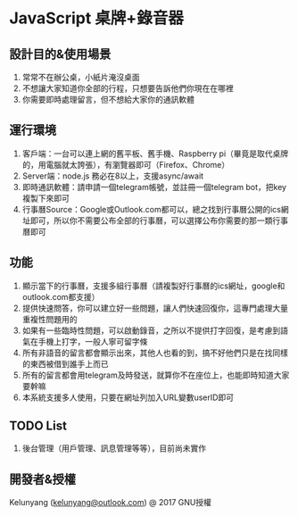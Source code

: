 JavaScript 桌牌+錄音器
=====================

設計目的&使用場景
---------------
1. 常常不在辦公桌，小紙片淹沒桌面
1. 不想讓大家知道你全部的行程，只想要告訴他們你現在在哪裡
1. 你需要即時處理留言，但不想給大家你的通訊軟體

運行環境
-------
1. 客戶端：一台可以連上網的舊平板、舊手機、Raspberry pi（畢竟是取代桌牌的，用電腦就太誇張），有瀏覽器即可（Firefox、Chrome）
1. Server端：node.js 務必在8以上，支援async/await
1. 即時通訊軟體：請申請一個telegram帳號，並註冊一個telegram bot，把key複製下來即可
1. 行事曆Source：Google或Outlook.com都可以，總之找到行事曆公開的ics網址即可，所以你不需要公布全部的行事曆，可以選擇公布你需要的那一類行事曆即可

功能
----
1. 顯示當下的行事曆，支援多組行事曆（請複製好行事曆的ics網址，google和outlook.com都支援）
1. 提供快速問答，你可以建立好一些問題，讓人們快速回復你，這專門處理大量重複性問題用的
1. 如果有一些臨時性問題，可以啟動錄音，之所以不提供打字回復，是考慮到語氣在手機上打字，一般人寧可留字條
1. 所有非語音的留言都會顯示出來，其他人也看的到，搞不好他們只是在找同樣的東西被借到誰手上而已
1. 所有的留言都會用telegram及時發送，就算你不在座位上，也能即時知道大家要幹嘛
1. 本系統支援多人使用，只要在網址列加入URL變數userID即可

TODO List
---------
1. 後台管理（用戶管理、訊息管理等等），目前尚未實作

開發者&授權
----------
Kelunyang (kelunyang@outlook.com) @ 2017 GNU授權